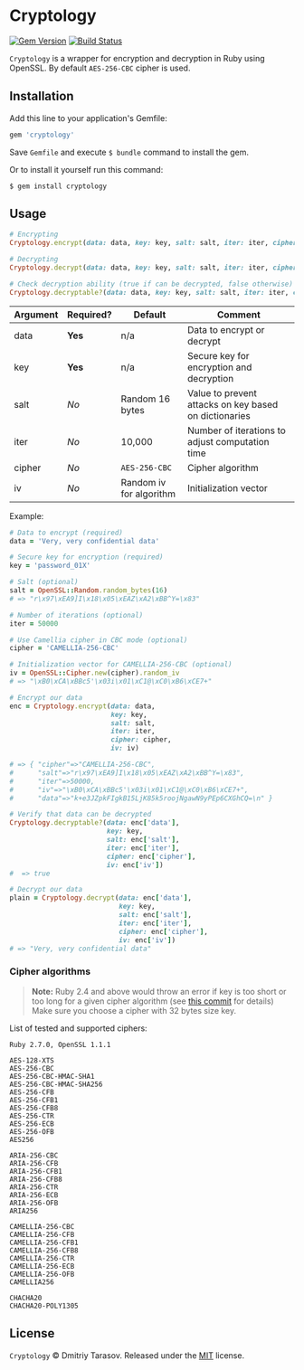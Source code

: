 # Cryptology

[![Gem Version](https://badge.fury.io/rb/cryptology.svg)](https://badge.fury.io/rb/cryptology)
[![Build Status](https://travis-ci.com/rubysamurai/cryptology.svg?branch=master)](https://travis-ci.com/rubysamurai/cryptology)

`Cryptology` is a wrapper for encryption and decryption in Ruby using OpenSSL. By default `AES-256-CBC` cipher is used.

## Installation

Add this line to your application's Gemfile:

```ruby
gem 'cryptology'
```

Save `Gemfile` and execute `$ bundle` command to install the gem.

Or to install it yourself run this command:

```
$ gem install cryptology
```

## Usage

```ruby
# Encrypting
Cryptology.encrypt(data: data, key: key, salt: salt, iter: iter, cipher: cipher, iv: iv)

# Decrypting
Cryptology.decrypt(data: data, key: key, salt: salt, iter: iter, cipher: cipher, iv: iv)

# Check decryption ability (true if can be decrypted, false otherwise)
Cryptology.decryptable?(data: data, key: key, salt: salt, iter: iter, cipher: cipher, iv: iv)
```


Argument | Required? | Default                 | Comment
---------|-----------|-------------------------|-------------
data     | **Yes**   | n/a                     | Data to encrypt or decrypt
key      | **Yes**   | n/a                     | Secure key for encryption and decryption
salt     | *No*      | Random 16 bytes         | Value to prevent attacks on key based on dictionaries
iter     | *No*      | 10,000                  | Number of iterations to adjust computation time
cipher   | *No*      | `AES-256-CBC`           | Cipher algorithm
iv       | *No*      | Random iv for algorithm | Initialization vector

Example:

```ruby
# Data to encrypt (required)
data = 'Very, very confidential data'

# Secure key for encryption (required)
key = 'password_01X'

# Salt (optional)
salt = OpenSSL::Random.random_bytes(16)
# => "r\x97\xEA9]I\x18\x05\xEAZ\xA2\xBB^Y=\x83"

# Number of iterations (optional)
iter = 50000

# Use Camellia cipher in CBC mode (optional)
cipher = 'CAMELLIA-256-CBC'

# Initialization vector for CAMELLIA-256-CBC (optional)
iv = OpenSSL::Cipher.new(cipher).random_iv
# => "\xB0\xCA\xBBc5'\x03i\x01\xC1@\xC0\xB6\xCE7+"

# Encrypt our data
enc = Cryptology.encrypt(data: data,
                         key: key,
                         salt: salt,
                         iter: iter,
                         cipher: cipher,
                         iv: iv)

# => { "cipher"=>"CAMELLIA-256-CBC",
#      "salt"=>"r\x97\xEA9]I\x18\x05\xEAZ\xA2\xBB^Y=\x83",
#      "iter"=>50000,
#      "iv"=>"\xB0\xCA\xBBc5'\x03i\x01\xC1@\xC0\xB6\xCE7+",
#      "data"=>"k+e3JZpkFIgkB15LjK85k5roojNgawN9yPEp6CXGhCQ=\n" }

# Verify that data can be decrypted
Cryptology.decryptable?(data: enc['data'],
                        key: key,
                        salt: enc['salt'],
                        iter: enc['iter'],
                        cipher: enc['cipher'],
                        iv: enc['iv'])
#  => true

# Decrypt our data
plain = Cryptology.decrypt(data: enc['data'],
                           key: key,
                           salt: enc['salt'],
                           iter: enc['iter'],
                           cipher: enc['cipher'],
                           iv: enc['iv'])
# => "Very, very confidential data"
```

### Cipher algorithms

> **Note:** Ruby 2.4 and above would throw an error if key is too short or too long for a given cipher algorithm (see [this commit](https://github.com/ruby/ruby/commit/ce635262f53b760284d56bb1027baebaaec175d1) for details) Make sure you choose a cipher with 32 bytes size key.

List of tested and supported ciphers:

```
Ruby 2.7.0, OpenSSL 1.1.1

AES-128-XTS
AES-256-CBC
AES-256-CBC-HMAC-SHA1
AES-256-CBC-HMAC-SHA256
AES-256-CFB
AES-256-CFB1
AES-256-CFB8
AES-256-CTR
AES-256-ECB
AES-256-OFB
AES256

ARIA-256-CBC
ARIA-256-CFB
ARIA-256-CFB1
ARIA-256-CFB8
ARIA-256-CTR
ARIA-256-ECB
ARIA-256-OFB
ARIA256

CAMELLIA-256-CBC
CAMELLIA-256-CFB
CAMELLIA-256-CFB1
CAMELLIA-256-CFB8
CAMELLIA-256-CTR
CAMELLIA-256-ECB
CAMELLIA-256-OFB
CAMELLIA256

CHACHA20
CHACHA20-POLY1305
```

## License

`Cryptology` © Dmitriy Tarasov. Released under the [MIT](LICENSE.txt) license.
